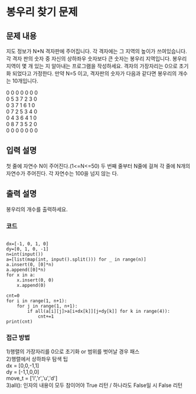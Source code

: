 # 봉우리 찾기 문제

## 문제 내용
지도 정보가 N*N 격자판에 주어집니다. 각 격자에는 그 지역의 높이가 쓰여있습니다. 각 격자
판의 숫자 중 자신의 상하좌우 숫자보다 큰 숫자는 봉우리 지역입니다. 봉우리 지역이 몇 개
있는 지 알아내는 프로그램을 작성하세요.
격자의 가장자리는 0으로 초기화 되었다고 가정한다.
만약 N=5 이고, 격자판의 숫자가 다음과 같다면 봉우리의 개수는 10개입니다.

0 0 0 0 0 0 0  
0 5 3 7 2 3 0  
0 3 7 1 6 1 0  
0 7 2 5 3 4 0  
0 4 3 6 4 1 0  
0 8 7 3 5 2 0  
0 0 0 0 0 0 0  

## 입력 설명
첫 줄에 자연수 N이 주어진다.(1<=N<=50)
두 번째 줄부터 N줄에 걸쳐 각 줄에 N개의 자연수가 주어진다. 각 자연수는 100을 넘지 않는
다.

## 출력 설명
봉우리의 개수를 출력하세요.

### 코드
<pre><code>
dx=[-1, 0, 1, 0]
dy=[0, 1, 0, -1]
n=int(input())
a=[list(map(int, input().split())) for _ in range(n)]
a.insert(0, [0]*n)
a.append([0]*n)
for x in a:
    x.insert(0, 0)
    x.append(0)

cnt=0
for i in range(1, n+1):
    for j in range(1, n+1):
        if all(a[i][j]>a[i+dx[k]][j+dy[k]] for k in range(4)):
            cnt+=1
print(cnt)
</code></pre>

### 접근 방법
1)행렬의 가장자리를 0으로 초기화 or 범위를 벗어날 경우 패스  
2)행렬에서 상하좌우 탐색 팁  
dx = [0,0,-1,1]  
dy = [-1,1,0,0]  
move_t = ['l','r','u','d']  
3)all(): 인자의 내용이 모두 참이어야 True 리턴 / 하나라도 False일 시 False 리턴  
